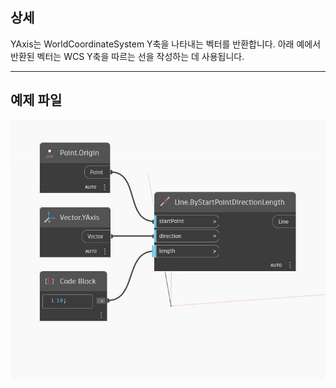 ## 상세
YAxis는 WorldCoordinateSystem Y축을 나타내는 벡터를 반환합니다. 아래 예에서 반환된 벡터는 WCS Y축을 따르는 선을 작성하는 데 사용됩니다.
___
## 예제 파일

![YAxis](./Autodesk.DesignScript.Geometry.Vector.YAxis_img.jpg)

